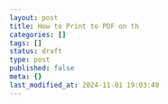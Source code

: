 ```yaml
---
layout: post
title: How to Print to PDF on th
categories: []
tags: []
status: draft
type: post
published: false
meta: {}
last_modified_at: 2024-11-01 19:03:49
---
```

